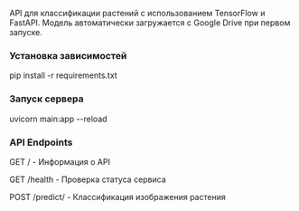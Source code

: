 API для классификации растений с использованием TensorFlow и FastAPI. Модель автоматически загружается с Google Drive при первом запуске.


### Установка зависимостей
pip install -r requirements.txt


### Запуск сервера 
uvicorn main:app --reload

### API Endpoints
GET / - Информация о API

GET /health - Проверка статуса сервиса

POST /predict/ - Классификация изображения растения
